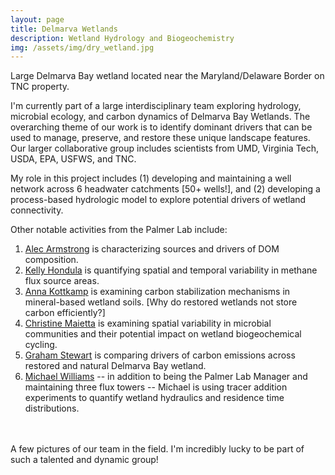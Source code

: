 ```yaml
---
layout: page
title: Delmarva Wetlands
description: Wetland Hydrology and Biogeochemistry
img: /assets/img/dry_wetland.jpg
---
```

<div class="img_row">
    <img class="col three center" src="{{ site.baseurl }}/assets/img/GrassyBay.jpg" alt="" title="Grassy Bay"/>
</div>
<div class="col three caption">
  Large Delmarva Bay wetland located near the Maryland/Delaware Border on TNC property.
</div>

I'm currently part of a large interdisciplinary team exploring hydrology, microbial ecology, and carbon dynamics of Delmarva Bay Wetlands. The overarching theme of our work is to identify dominant drivers that can be used to manage, preserve, and restore these unique landscape features. Our larger collaborative group includes scientists from UMD, Virginia Tech, USDA, EPA, USFWS, and TNC.  

My role in this project includes (1) developing and maintaining a well network across 6 headwater catchments [50+ wells!], and (2) developing a process-based hydrologic model to explore potential drivers of wetland connectivity.  

Other notable activities from the Palmer Lab include:
1. [Alec Armstrong](https://www.sesync.org/users/aarmstrong) is characterizing sources and drivers of DOM composition. 
2. [Kelly Hondula](https://www.sesync.org/users/khondula) is quantifying spatial and temporal variability in methane flux source areas.
3. [Anna Kottkamp](https://palmerlab.umd.edu/team/) is examining carbon stabilization mechanisms in mineral-based wetland soils. [Why do restored wetlands not store carbon efficiently?]
4. [Christine Maietta](https://www.sesync.org/users/cprasse) is examining spatial variability in microbial communities and their potential impact on wetland biogeochemical cycling. 
5. [Graham Stewart](https://palmerlab.umd.edu/team/) is comparing drivers of carbon emissions across restored and natural Delmarva Bay wetland.  
6. [Michael Williams](https://www.mdsg.umd.edu/reu/mentors/michael-williams-phd) -- in addition to being the Palmer Lab Manager and maintaining three flux towers -- Michael is using tracer addition experiments to quantify wetland hydraulics and residence time distributions. 

<div class="img_row">
    <img class="col one left" src="{{ site.baseurl }}/assets/img/Nate2.jpg" alt="" title="Nate taking survey notes"/>
    <img class="col one left" src="{{ site.baseurl }}/assets/img/Kelly.jpg" alt="" title="Kelly taking a dissolved gas sample"/>
    <img class="col one left" src="{{ site.baseurl }}/assets/img/Kate_Soils.jpg" alt="" title="Kate Tully giving a lesson on wetland soils"/>
</div>
<div class="img_row">
    <img class="col one left" src="{{ site.baseurl }}/assets/img/Alec.jpg" alt="" title="Alec taking a DOM sample in the cold Maryland winter"/>
    <img class="col one left" src="{{ site.baseurl }}/assets/img/Anna.jpg" alt="" title="Anna taking a soil core for extraction analysis"/>
    <img class="col one left" src="{{ site.baseurl }}/assets/img/Graham.jpg" alt="" title="Graham trekking to one of our flux tower sites!"/>
</div>
<div class="img_row">
    <img class="col three left" src="{{ site.baseurl }}/assets/img/dry_wetland.jpg" alt="" title="Upland wetland during fall draw-down"/>
</div>
<div class="col three caption">
  A few pictures of our team in the field. I'm incredibly lucky to be part of such a talented and dynamic group!
</div>

